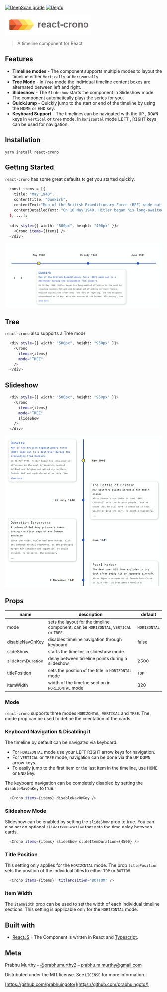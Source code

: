[![DeepScan grade](https://deepscan.io/api/teams/10074/projects/13508/branches/229834/badge/grade.svg)](https://deepscan.io/dashboard#view=project&tid=10074&pid=13508&bid=229834)
[![Depfu](https://badges.depfu.com/badges/48a23a6a830309649b7e516467cd9a48/overview.svg)](https://depfu.com/github/prabhuignoto/react-crono?project_id=15325)

![logo](logo.png)

> A timeline component for React

## Features

- **Timeline modes** - The component supports multiple modes to layout the timeline either `Vertically` or `Horizontally`.
- **Tree Mode** - In `Tree` mode the individual timeline content boxes are alternated between left and right.
- **Slideshow** - The `Slideshow` starts the component in Slideshow mode. The component automatically plays the series for you.
- **QuickJump** - Quickly jump to the start or end of the timeline by using the  <kbd>HOME</kbd> or <kbd>END</kbd> key.
- **Keyboard Support** - The timelines can be navigated with the <kbd>UP</kbd> , <kbd>DOWN</kbd> keys in `vertical` or `tree` mode. In `horizontal` mode <kbd>LEFT</kbd> , <kbd>RIGHT</kbd> keys can be used for navigation.

## Installation

```sh
yarn install react-crono
```

## Getting Started

`react-crono` has some great defaults to get you started quickly.

```sh
  const items = [{
    title: "May 1940",
    contentTitle: "Dunkirk",
    contentText:"Men of the British Expeditionary Force (BEF) wade out to a destroyer during the evacuation from Dunkirk.",
    contentDetailedText: "On 10 May 1940, Hitler began his long-awaited offensive in the west by invading neutral Holland and Belgium and attacking northern France...",
  }, ...];

  <div style={{ width: "500px", height: "400px" }}>
    <Crono items={items} />
  </div>
```

![app-home](app-home.png)

## Tree

`react-crono` also supports a Tree mode.

```sh
  <div style={{ width: "500px", height: "950px" }}>
    <Crono
      items={items}
      mode="TREE"
    />
  </div>
```

## Slideshow

```sh
  <div style={{ width: "500px", height: "950px" }}>
    <Crono
      items={items}
      mode="TREE"
      slideShow
    />
  </div>
```

![app-tree](app-tree.png)

## Props

| name               | description                                                                           | default      |
|--------------------|---------------------------------------------------------------------------------------|--------------|
| mode               | sets the layout for the timeline component. can be `HORIZONTAL`, `VERTICAL` or `TREE` | `HORIZONTAL` |
| disableNavOnKey    | disables timeline navigation through keyboard                                         | false        |
| slideShow          | starts the timeline in slideshow mode                                                 |              |
| slideItemDuration  | delay between timeline points during a slideshow                                      | 2500         |
| titlePosition      | sets the position of the title in `HORIZONTAL` mode                                   | `TOP`        |
| itemWidth          | width of the timeline section in `HORIZONTAL` mode                                    | 320          |

### Mode

`react-crono` supports three modes `HORIZONTAL`, `VERTICAL` and `TREE`. The mode prop can be used to define the orientation of the cards.

### Keyboard Navigation & Disabling it

The timeline by default can be navigated via keyboard.

- For `HORIZONTAL` mode use your <kbd>LEFT</kbd> <kbd>RIGHT</kbd> arrow keys for navigation.
- For `VERTICAL` or `TREE` mode, navigation can be done via the <kbd>UP</kbd> <kbd>DOWN</kbd> arrow keys.
- To easily jump to the first item or the last item in the timeline, use <kbd>HOME</kbd> or <kbd>END</kbd> key.

The keyboard navigation can be completely disabled by setting the `disableNavOnKey` to true.

```sh
  <Crono items={items} disableNavOnKey />
```

### Slideshow Mode

Slideshow can be enabled by setting the `slideShow` prop to true. You can also set an optional `slideItemDuration` that sets the time delay between cards.

```sh
  <Crono items={items} slideShow slideItemDuration={4500} />
```

### Title Position

This setting only applies for the `HORIZONTAL` mode. The prop `titlePosition` sets the position of the individual titles to either `TOP` or `BOTTOM`.

```sh
  <Crono items={items}  titlePosition="BOTTOM" />
```

### Item Width

The `itemWidth` prop can be used to set the width of each individual timeline sections. This setting is applicable only for the `HORIZONTAL` mode.

## Built with

- [ReactJS](react) - The Component is written in React and [Typescript](typescript).

## Meta

Prabhu Murthy – [@prabhumurthy2](https://twitter.com/prabhumurthy2) – prabhu.m.murthy@gmail.com

Distributed under the MIT license. See `LICENSE` for more information.

[https://github.com/prabhuingoto/](https://github.com/prabhuingoto/)

<!-- Markdown link & img dfn's -->

[react]: https://reactjs.org
[typescript]: https://typescriptlang.org
